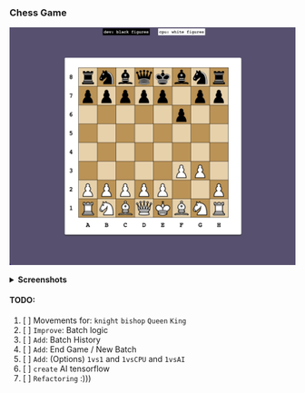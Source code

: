 ### Chess Game

![preview](./assets/preview.png)
<details>
  <summary><b>Screenshots</b></summary>

![preview2](./assets/preview2.png)
![preview2](./assets/preview3.png)
</details>

#### TODO:

1. [ ] Movements for: `knight` `bishop` `Queen` `King`
2. [ ] `Improve`: Batch logic
3. [ ] `Add`: Batch History 
4. [ ] `Add`: End Game / New Batch
5. [ ] `Add`: (Options) `1vs1` and `1vsCPU` and `1vsAI`
6. [ ] `create` AI tensorflow
7. [ ] `Refactoring` :)))